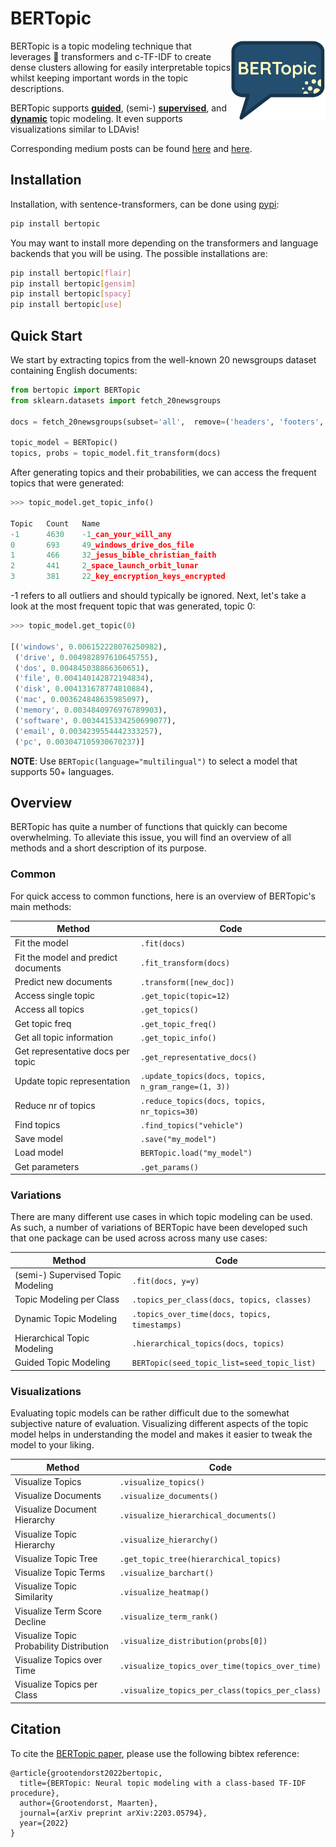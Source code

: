 # BERTopic

<img src="logo.png" width="30%" height="30%" align="right" />

BERTopic is a topic modeling technique that leverages 🤗 transformers and c-TF-IDF to create dense clusters
allowing for easily interpretable topics whilst keeping important words in the topic descriptions.

BERTopic supports 
[**guided**](https://maartengr.github.io/BERTopic/getting_started/guided/guided.html), 
(semi-) [**supervised**](https://maartengr.github.io/BERTopic/getting_started/supervised/supervised.html), 
and [**dynamic**](https://maartengr.github.io/BERTopic/getting_started/topicsovertime/topicsovertime.html) topic modeling. It even supports visualizations similar to LDAvis!

Corresponding medium posts can be found [here](https://towardsdatascience.com/topic-modeling-with-bert-779f7db187e6?source=friends_link&sk=0b5a470c006d1842ad4c8a3057063a99) 
and [here](https://towardsdatascience.com/interactive-topic-modeling-with-bertopic-1ea55e7d73d8?sk=03c2168e9e74b6bda2a1f3ed953427e4).

## **Installation**

Installation, with sentence-transformers, can be done using [pypi](https://pypi.org/project/bertopic/):

```bash
pip install bertopic
```

You may want to install more depending on the transformers and language backends that you will be using. 
The possible installations are: 

```bash
pip install bertopic[flair]
pip install bertopic[gensim]
pip install bertopic[spacy]
pip install bertopic[use]
```

## **Quick Start**
We start by extracting topics from the well-known 20 newsgroups dataset containing English documents:

```python
from bertopic import BERTopic
from sklearn.datasets import fetch_20newsgroups
 
docs = fetch_20newsgroups(subset='all',  remove=('headers', 'footers', 'quotes'))['data']

topic_model = BERTopic()
topics, probs = topic_model.fit_transform(docs)
```

After generating topics and their probabilities, we can access the frequent topics that were generated:

```python
>>> topic_model.get_topic_info()

Topic	Count	Name
-1	    4630	-1_can_your_will_any
0	    693	    49_windows_drive_dos_file
1	    466	    32_jesus_bible_christian_faith
2	    441	    2_space_launch_orbit_lunar
3	    381	    22_key_encryption_keys_encrypted
```

-1 refers to all outliers and should typically be ignored. Next, let's take a look at the most 
frequent topic that was generated, topic 0:

```python
>>> topic_model.get_topic(0)

[('windows', 0.006152228076250982),
 ('drive', 0.004982897610645755),
 ('dos', 0.004845038866360651),
 ('file', 0.004140142872194834),
 ('disk', 0.004131678774810884),
 ('mac', 0.003624848635985097),
 ('memory', 0.0034840976976789903),
 ('software', 0.0034415334250699077),
 ('email', 0.0034239554442333257),
 ('pc', 0.003047105930670237)]
```  

**NOTE**: Use `BERTopic(language="multilingual")` to select a model that supports 50+ languages. 


## **Overview**
BERTopic has quite a number of functions that quickly can become overwhelming. To alleviate this issue, you will find an overview 
of all methods and a short description of its purpose. 

### Common
For quick access to common functions, here is an overview of BERTopic's main methods:

| Method | Code  | 
|-----------------------|---|
| Fit the model    |  `.fit(docs)` |
| Fit the model and predict documents  |  `.fit_transform(docs)` |
| Predict new documents    |  `.transform([new_doc])` |
| Access single topic   | `.get_topic(topic=12)`  |   
| Access all topics     |  `.get_topics()` |
| Get topic freq    |  `.get_topic_freq()` |
| Get all topic information|  `.get_topic_info()` |
| Get representative docs per topic |  `.get_representative_docs()` |
| Update topic representation | `.update_topics(docs, topics, n_gram_range=(1, 3))` |
| Reduce nr of topics | `.reduce_topics(docs, topics, nr_topics=30)` |
| Find topics | `.find_topics("vehicle")` |
| Save model    |  `.save("my_model")` |
| Load model    |  `BERTopic.load("my_model")` |
| Get parameters |  `.get_params()` |

### Variations
There are many different use cases in which topic modeling can be used. As such, a number of 
variations of BERTopic have been developed such that one package can be used across across many use cases:

| Method | Code  | 
|-----------------------|---|
| (semi-) Supervised Topic Modeling | `.fit(docs, y=y)` |
| Topic Modeling per Class | `.topics_per_class(docs, topics, classes)` |
| Dynamic Topic Modeling | `.topics_over_time(docs, topics, timestamps)` |
| Hierarchical Topic Modeling | `.hierarchical_topics(docs, topics)` |
| Guided Topic Modeling | `BERTopic(seed_topic_list=seed_topic_list)` |

### Visualizations
Evaluating topic models can be rather difficult due to the somewhat subjective nature of evaluation. 
Visualizing different aspects of the topic model helps in understanding the model and makes it easier 
to tweak the model to your liking. 

| Method | Code  | 
|-----------------------|---|
| Visualize Topics    |  `.visualize_topics()` |
| Visualize Documents    |  `.visualize_documents()` |
| Visualize Document Hierarchy    |  `.visualize_hierarchical_documents()` |
| Visualize Topic Hierarchy    |  `.visualize_hierarchy()` |
| Visualize Topic Tree   |  `.get_topic_tree(hierarchical_topics)` |
| Visualize Topic Terms    |  `.visualize_barchart()` |
| Visualize Topic Similarity  |  `.visualize_heatmap()` |
| Visualize Term Score Decline  |  `.visualize_term_rank()` |
| Visualize Topic Probability Distribution    |  `.visualize_distribution(probs[0])` |
| Visualize Topics over Time   |  `.visualize_topics_over_time(topics_over_time)` |
| Visualize Topics per Class | `.visualize_topics_per_class(topics_per_class)` | 

  
## **Citation**
To cite the [BERTopic paper](https://arxiv.org/abs/2203.05794), please use the following bibtex reference:

```bibtext
@article{grootendorst2022bertopic,
  title={BERTopic: Neural topic modeling with a class-based TF-IDF procedure},
  author={Grootendorst, Maarten},
  journal={arXiv preprint arXiv:2203.05794},
  year={2022}
}
```
